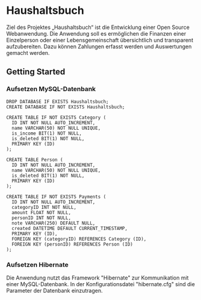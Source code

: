 # Haushaltsbuch
Ziel des Projektes „Haushaltsbuch“ ist die Entwicklung einer Open Source Webanwendung. Die Anwendung soll es ermöglichen die Finanzen einer Einzelperson oder einer Lebensgemeinschaft übersichtlich und transparent aufzubereiten. Dazu können Zahlungen erfasst werden und Auswertungen gemacht werden.
## Getting Started
### Aufsetzen MySQL-Datenbank
```
DROP DATABASE IF EXISTS Haushaltsbuch;
CREATE DATABASE IF NOT EXISTS Haushaltsbuch;

CREATE TABLE IF NOT EXISTS Category (
  ID INT NOT NULL AUTO_INCREMENT,
  name VARCHAR(50) NOT NULL UNIQUE,
  is_income BIT(1) NOT NULL,
  is_deleted BIT(1) NOT NULL,
  PRIMARY KEY (ID)
);

CREATE TABLE Person (
  ID INT NOT NULL AUTO_INCREMENT,
  name VARCHAR(50) NOT NULL UNIQUE,
  is_deleted BIT(1) NOT NULL,
  PRIMARY KEY (ID)
);

CREATE TABLE IF NOT EXISTS Payments (
  ID INT NOT NULL AUTO_INCREMENT,
  categoryID INT NOT NULL,
  amount FLOAT NOT NULL,
  personID INT NOT NULL,
  note VARCHAR(250) DEFAULT NULL,
  created DATETIME DEFAULT CURRENT_TIMESTAMP,
  PRIMARY KEY (ID),
  FOREIGN KEY (categoryID) REFERENCES Category (ID),
  FOREIGN KEY (personID) REFERENCES Person (ID)
); 
```
### Aufsetzen Hibernate
Die Anwendung nutzt das Framework "Hibernate" zur Kommunikation mit einer MySQL-Datenbank. In der Konfigurationsdatei "hibernate.cfg" sind die Parameter der Datenbank einzutragen.
